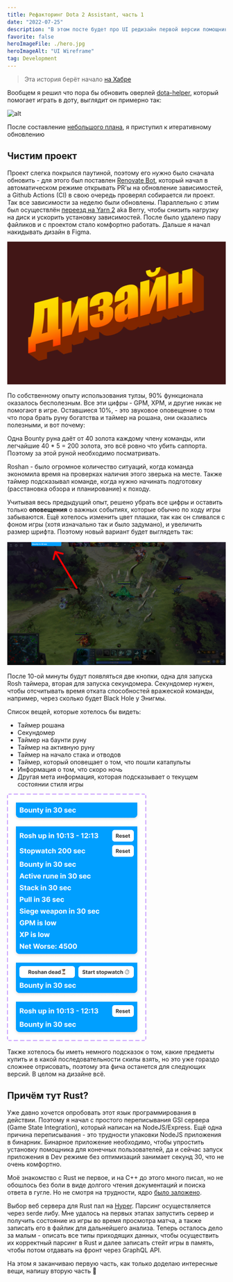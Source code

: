 ```yaml
---
title: Рефакторинг Dota 2 Assistant, часть 1
date: "2022-07-25"
description: "В этом посте будет про UI редизайн первой версии помощника Dota 2, а также про первое применение языка Rust и впечатления от него"
favorite: false
heroImageFile: ./hero.jpg
heroImageAlt: "UI Wireframe"
tag: Development
---
```


> Эта история берёт начало [на Хабре](https://habr.com/ru/post/543354/)

Вообщем я решил что пора бы обновить оверлей [dota-helper](https://github.com/Luchanso/dota-helper), который помогает играть в доту, выглядит он примерно так:

![alt](https://habrastorage.org/getpro/habr/upload_files/46a/926/e50/46a926e503d33f2a9e4bc0df7e9ef756.png)

После составление [небольшого плана](https://github.com/Luchanso/dota-helper/issues/57), я приступил к итеративному обновлению

## Чистим проект

Проект слегка покрылся паутиной, поэтому его нужно было сначала обновить - для этого был поставлен [Renovate Bot](https://renovatebot.com/), который начал в автоматическом режиме открывать PR'ы на обновление зависимостей, а Github Actions (CI) в свою очередь проверял собирается ли проект. Так все зависимости за неделю были обновлены. Параллельно с этим был осуществлён [переезд на Yarn 2](https://yarnpkg.com/getting-started/migration) aka Berry, чтобы снизить нагрузку на диск и ускорить установку зависимостей. После было удалено пару файликов и с проектом стало комфортно работать. Дальше я начал накидывать дизайн в Figma.

![вордад](./wordart2.png)

По собственному опыту использования тулзы, 90% функционала оказалось бесполезным. Все эти цифры - GPM, XPM, и другие никак не помогают в игре. Оставшиеся 10%, - это звуковое оповещение о том что пора брать руну богатства и таймер на рошана, они оказались полезными, и вот почему:

Одна Bounty руна даёт от 40 золота каждому члену команды, или легчайшие 40 \* 5 = 200 золота, это всё ровно что убить саппорта. Поэтому за этой руной необходимо посматривать.

Roshan - было огромное количество ситуаций, когда команда экономила время на проверках наличия этого зверька на месте. Также таймер подсказывал команде, когда нужно начинать подготовку (расстановка обзора и планирование) к походу.

Учитывая весь предыдущий опыт, решено убрать все цифры и оставить только **оповещения** о важных событиях, которые обычно по ходу игры забываются. Ещё хотелось изменить цвет плашки, так как он сливался с фоном игры (хотя изначально так и было задумано), и увеличить размер шрифта. Поэтому новый вариант будет выглядеть так:

![Скоро bounty руну брать](./bounty.png)

После 10-ой минуты будут появляться две кнопки, одна для запуска Rosh таймера, вторая для запуска секундомера. Секундомер нужен, чтобы отсчитывать время отката способностей вражеской команды, например, через сколько будет Black Hole у Энигмы.

Список вещей, которые хотелось бы видеть:

- Таймер рошана
- Секундомер
- Таймер на баунти руну
- Таймер на активную руну
- Таймер на начало стака и отводов
- Таймер, который оповещает о том, что пошли катапульты
- Информация о том, что скоро ночь
- Другая мета информация, которая подсказывает о текущем состоянии стиля игры

![Кнопочки](./buttons.png)

Также хотелось бы иметь немного подсказок о том, какие предметы купить и в какой последовательности скилы взять, но это уже гораздо сложнее отрисовать, поэтому эта фича останется для следующих версий. В целом на дизайне всё.

## Причём тут Rust?

Уже давно хочется опробовать этот язык программирования в действии. Поэтому я начал с простого переписывания GSI сервера (Game State Integration), который написан на NodeJS/Express. Ещё одна причина переписывания - это трудности упаковки NodeJS приложения в бинарник. Бинарное приложение необходимо, чтобы упростить установку помощника для конечных пользователей, да и сейчас запуск приложения в Dev режиме без оптимизаций занимает секунд 30, что не очень комфортно.

Моё знакомство с Rust не первое, и на С++ до этого много писал, но не обошлось без боли в виде долгого чтения документаций и поиска ответа в гугле. Но не смотря на трудности, ядро [было заложено](https://github.com/Luchanso/dota-helper/commit/3179a8b5cd8dd086f6b4031f52b0073d7301ba1e).

Выбор веб сервера для Rust пал на [Hyper](https://hyper.rs/). Парсинг осуществляется через serde либу. Мне удалось на первых этапах запустить сервер и получить состояние из игры во время просмотра матча, а также записать его в файлик для дальнейшего анализа. Теперь осталось дело за малым - описать все типы приходящих данных, чтобы осуществить их корректный парсинг в Rust и далее записать стейт игры в память, чтобы потом отдавать на фронт через GraphQL API.

На этом я заканчиваю первую часть, как только доделаю интересные вещи, напишу вторую часть 👋
